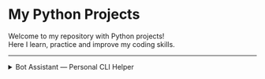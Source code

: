 # My Python Projects

Welcome to my repository with Python projects!  
Here I learn, practice and improve my coding skills.

---

<details>
<summary>Bot Assistant — Personal CLI Helper</summary>


*A Python console bot for contact management, with backup support, data validation and multilingual support.*


## Possibilities

- Add/delete/edit contacts
- Search by name and phone number
- Display all contacts
- Backup
- Command line support
- Number validation
- Multilingual interface (UA/EN)
- Extensible architecture


### Functional Overview

Bot Assistant is a command-line personal assistant that allows you to manage your contact book efficiently. 
Here's what it can do:

| Command                              | Description                                                |
|--------------------------------------|------------------------------------------------------------|
| `hello`                              | Greet the assistant                                        |
| `add <name> <phone>`                 | Add a new contact with a phone number                      |
| `change <name> <new_phone>`          | Change an existing contact's phone number                  |
| `phone <name>`                       | Show the phone number(s) of a contact                      |
| `all`                                | Display all contacts in the address book                   |
| `add-birthday <name> <YYYY-MM-DD>`   | Add a birthday for a contact                               |
| `show-birthday <name>`               | Show the birthday of a contact                             |
| `birthdays`                          | Show upcoming birthdays within the next 7 days             |
| `delete <name>`                      | Delete a contact                                           |
| `help`                               | Display available commands and usage instructions          |
| `lang`                               | Change the interface language (UA / EN)                    |
| `restore`                            | Restore the contact book from the last backup              |
| `exit` or `close`                    | Exit the assistant and save all data                       |
---


## Project structure

```python
root_folder/
│
├── pyproject.toml
├── poetry.lock
├── README.md
├── src/
│ └── bot_assistant/
│ ├── main.py
│ ├── models/
│ ├── views/
│ ├── handlers/
│ ├── utils/
│ └── data/
├── dev_tools/
│ └── check.py
├── tests/
└── .vscode/
```


## Project status

The project is in progress and will be improved.


### Run the bot

`pip install poetry`
`poetry install`
`poetry shell`
`poetry run run-bot`

https://github.com/TarnavskyAndrew/goit-web-hw-10


</details>